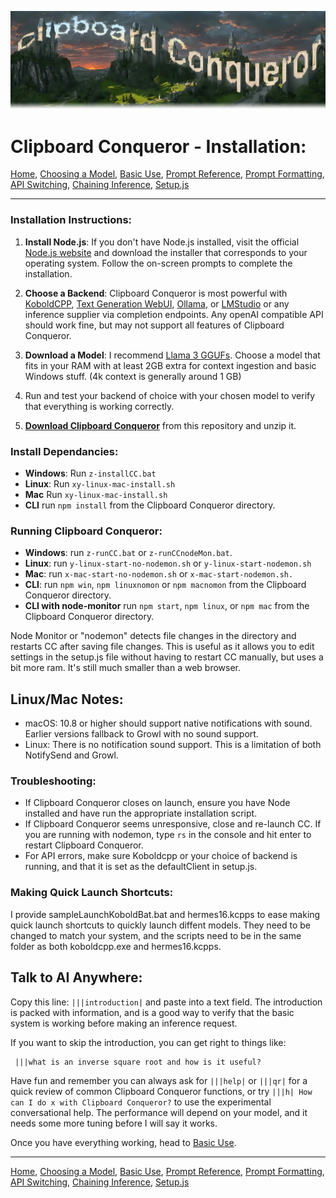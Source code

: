 ![Clipboard Conqueror Graphic logo. The letters are clouds and buildings on a lush estate.](CCfinal.jpg)

Clipboard Conqueror - Installation:
=============================

[Home](readme.md), [Choosing a Model](Readme-Choosing-A-Model.md), [Basic Use](Readme-How-To-Use-CC.md), [Prompt Reference](Readme-Prompt-Reference.md), [Prompt Formatting](Readme-Prompt-Formatting.md), [API Switching](Readme-Endpoints.md), [Chaining Inference](Readme-Inference-Chaining.md), [Setup.js](Readme-Setup.md)

---

### Installation Instructions:

1. **Install Node.js**: If you don't have Node.js installed, visit the official [Node.js website](https://nodejs.org/) and download the installer that corresponds to your operating system. Follow the on-screen prompts to complete the installation.

2. **Choose a Backend**: Clipboard Conqueror is most powerful with [KoboldCPP](http://www.github.com/LostRuins/koboldcpp/), [Text Generation WebUI](https://github.com/oobabooga/text-generation-webui), [Ollama](https://www.ollama.com), or [LMStudio](https://lmstudio.ai) or any inference supplier via  completion endpoints. Any openAI compatible API should work fine, but may not support all features of Clipboard Conqueror.

3. **Download a Model**: I recommend [Llama 3 GGUFs](https://huggingface.co/bartowski/Meta-Llama-3-8B-Instruct-GGUF). Choose a model that fits in your RAM with at least 2GB extra for context ingestion and basic Windows stuff. (4k context is generally around 1 GB)

4. Run and test your backend of choice with your chosen model to verify that everything is working correctly.

5. [**Download Clipboard Conqueror**](https://github.com/aseichter2007/ClipboardConqueror/archive/refs/heads/main.zip) from this repository and unzip it.

### Install Dependancies:

- **Windows**: Run `z-installCC.bat`
- **Linux**: Run `xy-linux-mac-install.sh`
- **Mac** Run `xy-linux-mac-install.sh`
- **CLI** run `npm install` from the Clipboard Conqueror directory.

### Running Clipboard Conqueror:

- **Windows**: run `z-runCC.bat` or `z-runCCnodeMon.bat`.
- **Linux**: run `y-linux-start-no-nodemon.sh` or `y-linux-start-nodemon.sh` 
- **Mac**: run `x-mac-start-no-nodemon.sh` or `x-mac-start-nodemon.sh.`
- **CLI**:  run `npm win`, `npm linuxnomon` or `npm macnomon` from the Clipboard Conqueror directory. 
- **CLI with node-monitor** run `npm start`, `npm linux`, or `npm mac` from the Clipboard Conqueror directory.

Node Monitor or "nodemon" detects file changes in the directory and restarts CC after saving file changes. This is useful as it allows you to edit settings in the setup.js file without having to restart CC manually, but uses a bit more ram. It's still much smaller than a web browser. 

Linux/Mac Notes: 
----
  - macOS: 10.8 or higher should support native notifications with sound. Earlier versions fallback to Growl with no sound support.
  - Linux: There is no notification sound support. This is a limitation of both NotifySend and Growl.

### Troubleshooting:

- If Clipboard Conqueror closes on launch, ensure you have Node installed and have run the appropriate installation script.
- If Clipboard Conqueror seems unresponsive, close and re-launch CC. If you are running with nodemon, type `rs` in the console and hit enter to restart Clipboard Conqueror.
- For API errors, make sure Koboldcpp or your choice of backend is running, and that it is set as the defaultClient in setup.js.

### Making Quick Launch Shortcuts:

I provide sampleLaunchKoboldBat.bat and hermes16.kcpps to ease making quick launch shortcuts to quickly launch diffent models. They need to be changed to match your system, and the scripts need to be in the same folder as both koboldcpp.exe and hermes16.kcpps.



Talk to AI Anywhere:
---
 Copy this line: `|||introduction|` and paste into a text field. The introduction is packed with information, and is a good way to verify that the basic system is working before making an inference request. 
 
 If you want to skip the introduction, you can get right to things like:
 ```
  |||what is an inverse square root and how is it useful?
 ``` 
Have fun and remember you can always ask for `|||help|` or `|||qr|` for a quick review of common Clipboard Conqueror functions, or try `|||h| How can I do x with Clipboard Conqueror?` to use the experimental conversational help. The performance will depend on your model, and it needs some more tuning before I will say it works.

Once you have everything working, head to [Basic Use](Readme-How-To-Use-CC.md).

---

[Home](readme.md), [Choosing a Model](Readme-Choosing-A-Model.md), [Basic Use](Readme-How-To-Use-CC.md), [Prompt Reference](Readme-Prompt-Reference.md), [Prompt Formatting](Readme-Prompt-Formatting.md), [API Switching](Readme-Endpoints.md), [Chaining Inference](Readme-Inference-Chainingg.md), [Setup.js](Readme-Setup.md)